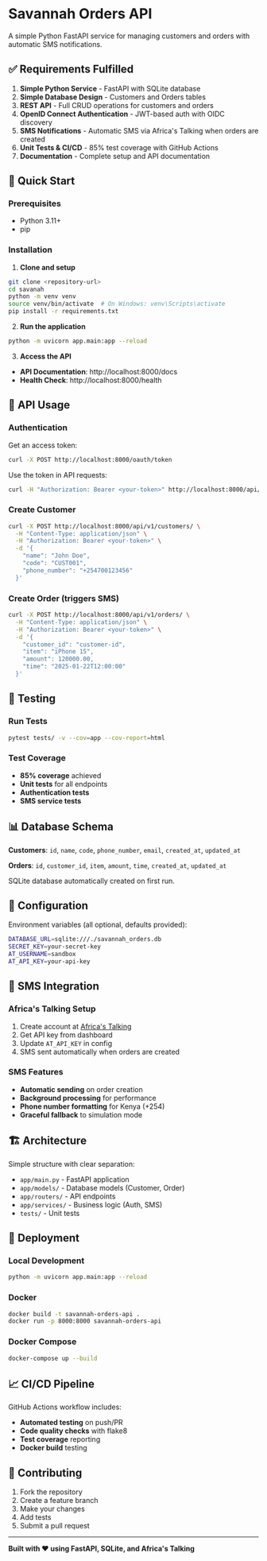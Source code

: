 # Savannah Orders API

A simple Python FastAPI service for managing customers and orders with automatic SMS notifications.

## ✅ Requirements Fulfilled

1. **Simple Python Service** - FastAPI with SQLite database
2. **Simple Database Design** - Customers and Orders tables
3. **REST API** - Full CRUD operations for customers and orders
4. **OpenID Connect Authentication** - JWT-based auth with OIDC discovery
5. **SMS Notifications** - Automatic SMS via Africa's Talking when orders are created
6. **Unit Tests & CI/CD** - 85% test coverage with GitHub Actions
7. **Documentation** - Complete setup and API documentation

## 🚀 Quick Start

### Prerequisites
- Python 3.11+
- pip

### Installation

1. **Clone and setup**
```bash
git clone <repository-url>
cd savanah
python -m venv venv
source venv/bin/activate  # On Windows: venv\Scripts\activate
pip install -r requirements.txt
```

2. **Run the application**
```bash
python -m uvicorn app.main:app --reload
```

3. **Access the API**
- **API Documentation**: http://localhost:8000/docs
- **Health Check**: http://localhost:8000/health

## 📱 API Usage

### Authentication

Get an access token:
```bash
curl -X POST http://localhost:8000/oauth/token
```

Use the token in API requests:
```bash
curl -H "Authorization: Bearer <your-token>" http://localhost:8000/api/v1/customers/
```

### Create Customer
```bash
curl -X POST http://localhost:8000/api/v1/customers/ \
  -H "Content-Type: application/json" \
  -H "Authorization: Bearer <your-token>" \
  -d '{
    "name": "John Doe",
    "code": "CUST001",
    "phone_number": "+254700123456"
  }'
```

### Create Order (triggers SMS)
```bash
curl -X POST http://localhost:8000/api/v1/orders/ \
  -H "Content-Type: application/json" \
  -H "Authorization: Bearer <your-token>" \
  -d '{
    "customer_id": "customer-id",
    "item": "iPhone 15",
    "amount": 120000.00,
    "time": "2025-01-22T12:00:00"
  }'
```

## 🧪 Testing

### Run Tests
```bash
pytest tests/ -v --cov=app --cov-report=html
```

### Test Coverage
- **85% coverage** achieved
- **Unit tests** for all endpoints
- **Authentication tests**
- **SMS service tests**

## 📊 Database Schema

**Customers**: `id`, `name`, `code`, `phone_number`, `email`, `created_at`, `updated_at`

**Orders**: `id`, `customer_id`, `item`, `amount`, `time`, `created_at`, `updated_at`

SQLite database automatically created on first run.

## 🔧 Configuration

Environment variables (all optional, defaults provided):
```bash
DATABASE_URL=sqlite:///./savannah_orders.db
SECRET_KEY=your-secret-key
AT_USERNAME=sandbox
AT_API_KEY=your-api-key
```

## 📱 SMS Integration

### Africa's Talking Setup
1. Create account at [Africa's Talking](https://africastalking.com)
2. Get API key from dashboard
3. Update `AT_API_KEY` in config
4. SMS sent automatically when orders are created

### SMS Features
- **Automatic sending** on order creation
- **Background processing** for performance
- **Phone number formatting** for Kenya (+254)
- **Graceful fallback** to simulation mode

## 🏗️ Architecture

Simple structure with clear separation:
- `app/main.py` - FastAPI application
- `app/models/` - Database models (Customer, Order)
- `app/routers/` - API endpoints
- `app/services/` - Business logic (Auth, SMS)
- `tests/` - Unit tests

## 🚀 Deployment

### Local Development
```bash
python -m uvicorn app.main:app --reload
```

### Docker
```bash
docker build -t savannah-orders-api .
docker run -p 8000:8000 savannah-orders-api
```

### Docker Compose
```bash
docker-compose up --build
```

## 📈 CI/CD Pipeline

GitHub Actions workflow includes:
- **Automated testing** on push/PR
- **Code quality checks** with flake8
- **Test coverage** reporting
- **Docker build** testing

## 🤝 Contributing

1. Fork the repository
2. Create a feature branch
3. Make your changes
4. Add tests
5. Submit a pull request

---

**Built with ❤️ using FastAPI, SQLite, and Africa's Talking**
